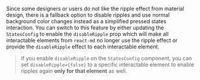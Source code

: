 Since some designers or users do not like the ripple effect from material
design, there is a fallback option to disable ripples and use normal background
color changes instead as a simplified pressed states interaction. You can switch
to this feature by either updating the `StatesConfig` to enable the
`disableRipple` prop which will make all interactable elements from `react-md`
no longer use the ripple effect or provide the `disableRipple` effect to each
interactable element.

> If you enable `disableRipple` on the `StatesConfig` component, you can set
> `disableRipple={false}` to a specific interactable element to enable ripples
> again **only for that element** as well.
